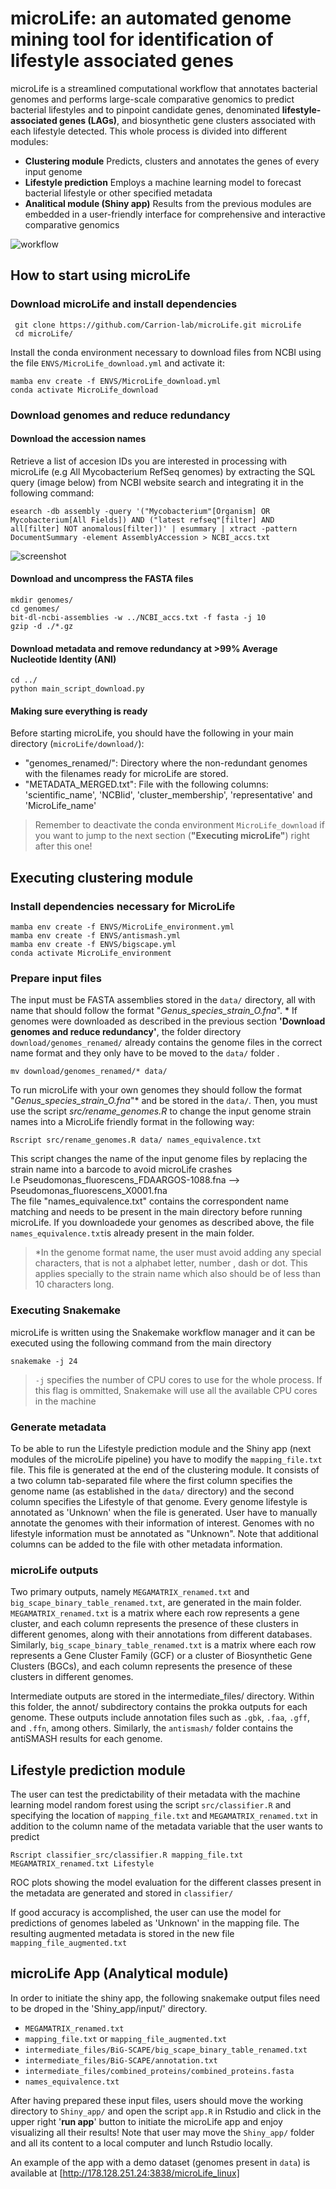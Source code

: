 # microLife: an automated genome mining tool for identification of lifestyle associated genes

microLife is a streamlined computational workflow that annotates bacterial genomes and performs large-scale comparative genomics to predict bacterial lifestyles and to pinpoint candidate genes, denominated  **lifestyle-associated genes (LAGs)**, and biosynthetic gene clusters associated with each lifestyle detected. This whole process is divided into different modules:

- **Clustering module**
	Predicts, clusters and annotates the genes of every input genome
- **Lifestyle prediction**
	Employs a machine learning model to forecast bacterial lifestyle or other specified metadata
- **Analitical module (Shiny app)**
	Results from the previous modules are embedded in a user-friendly interface for comprehensive and interactive comparative genomics


![workflow](https://user-images.githubusercontent.com/69348873/231155358-7fbebb3c-f6f6-406a-989b-9d273b83aa1e.png)

## How to start using microLife
### Download microLife and install dependencies

```
 git clone https://github.com/Carrion-lab/microLife.git microLife
 cd microLife/
```
Install the conda environment necessary to download files from NCBI using the file `ENVS/MicroLife_download.yml` and activate it:

```
mamba env create -f ENVS/MicroLife_download.yml
conda activate MicroLife_download
```

### Download genomes and reduce redundancy



#### Download the accession names 
Retrieve a list of accesion IDs you are interested in processing with microLife (e.g All Mycobacterium RefSeq genomes) by extracting the SQL query (image below) from NCBI website search and integrating it in the following command:

```
esearch -db assembly -query '("Mycobacterium"[Organism] OR Mycobacterium[All Fields]) AND ("latest refseq"[filter] AND all[filter] NOT anomalous[filter])' | esummary | xtract -pattern         DocumentSummary -element AssemblyAccession > NCBI_accs.txt
```

![screenshot](https://user-images.githubusercontent.com/69348873/231155408-8ccbc10e-ce6f-4e24-bf2a-81c6e8f10aad.png)


#### Download and uncompress the FASTA files

```
mkdir genomes/
cd genomes/
bit-dl-ncbi-assemblies -w ../NCBI_accs.txt -f fasta -j 10
gzip -d ./*.gz
```

#### Download metadata and remove redundancy at >99% Average Nucleotide Identity (ANI)

```
cd ../
python main_script_download.py
```

#### Making sure everything is ready
Before starting microLife, you should have the following in your main directory (`microLife/download/`):
-   "genomes_renamed/": Directory where the non-redundant genomes with the filenames ready for microLife are stored.
-   "METADATA_MERGED.txt": File with the following columns: 'scientific_name', 'NCBIid', 'cluster_membership', 'representative' and 'MicroLife_name'

> Remember to deactivate the conda environment `MicroLife_download` if you want to jump to the next section (**"Executing microLife"**) right after this one!

## Executing clustering module
### Install dependencies necessary for MicroLife

```
mamba env create -f ENVS/MicroLife_environment.yml
mamba env create -f ENVS/antismash.yml
mamba env create -f ENVS/bigscape.yml
conda activate MicroLife_environment
```

### Prepare input files
The input must be FASTA assemblies stored in the `data/` directory, all with name that should follow the format "*Genus_species_strain_O.fna*". *
If genomes were downloaded as described in the previous section **'Download genomes and reduce redundancy'**, the folder directory `download/genomes_renamed/` already contains the genome files in the correct name format and they only have to be moved to the `data/` folder .
```
mv download/genomes_renamed/* data/
```
 

To run microLife with your own genomes they should follow the format "*Genus_species_strain_O.fna*"* and be stored in the `data/`. Then, you  must use the script *src/rename_genomes.R* to change the input genome strain names into a MicroLife friendly format in the following way:
```
Rscript src/rename_genomes.R data/ names_equivalence.txt
```
This script changes the name of the input genome files by replacing the strain name into a barcode to avoid microLife crashes \
I.e Pseudomonas_fluorescens_FDAARGOS-1088.fna --> Pseudomonas_fluorescens_X0001.fna \
The file "names_equivalence.txt" contains the correspondent name matching and needs to be present in the main directory before running microLife. If you downloadede your genomes as described above, the file `names_equivalence.txt`is already present in the main folder.

> *In the genome format name, the user must avoid adding any special characters, that is not a alphabet letter, number , dash or dot. This applies specially to the strain name which also should be of less than 10 characters long.
### Executing Snakemake
microLife is written using the Snakemake workflow manager and it can be executed using the following command from the main directory

```
snakemake -j 24
```

> `-j` specifies the number of CPU cores to use for the whole process. If this flag is ommitted, Snakemake will use all the available CPU cores in the machine

### Generate metadata

To be able to run the Lifestyle prediction module and the Shiny app (next modules of the microLife pipeline) you have to modify the `mapping_file.txt` file. This file is generated at the end of the clustering module. It consists of a two column tab-separated file where the first column specifies the genome name (as established in the `data/` directory) and the second column specifies the Lifestyle of that genome. Every genome lifestyle is annotated as 'Unknown' when the file is generated. User have to manually annotate the genomes with their information of interest. Genomes with no lifestyle information must be annotated as "Unknown". Note that additional columns can be added to the file with other metadata information.

### microLife outputs
Two primary outputs, namely `MEGAMATRIX_renamed.txt` and `big_scape_binary_table_renamed.txt`, are generated in the main folder. `MEGAMATRIX_renamed.txt` is a matrix where each row represents a gene cluster, and each column represents the presence of these clusters in different genomes, along with their annotations from different databases. Similarly, `big_scape_binary_table_renamed.txt` is a matrix where each row represents a Gene Cluster Family (GCF) or a cluster of Biosynthetic Gene Clusters (BGCs), and each column represents the presence of these clusters in different genomes. 

Intermediate outputs are stored in the intermediate_files/ directory. Within this folder, the annot/ subdirectory contains the prokka outputs for each genome. These outputs include annotation files such as `.gbk`, `.faa`, `.gff`, and `.ffn`, among others. Similarly, the `antismash/` folder contains the antiSMASH results for each genome. 

## Lifestyle prediction module
The user can test the predictability of their metadata with the machine learning model random forest using the script `src/classifier.R` and specifying the location of `mapping_file.txt` and `MEGAMATRIX_renamed.txt` in addition to the column name of the metadata variable that the user wants to predict

```
Rscript classifier_src/classifier.R mapping_file.txt MEGAMATRIX_renamed.txt Lifestyle
```
ROC plots showing the model evaluation for the different classes present in the metadata are generated and stored in `classifier/`

If good accuracy is accomplished, the user can use the model for predictions of genomes labeled as 'Unknown' in the mapping file. The resulting augmented metadata is stored in the new file `mapping_file_augmented.txt`


## microLife App (Analytical module)

In order to initiate the shiny app, the following snakemake output files need to be droped in the 'Shiny_app/input/' directory.


-   `MEGAMATRIX_renamed.txt`
-   `mapping_file.txt` or `mapping_file_augmented.txt`
-   `intermediate_files/BiG-SCAPE/big_scape_binary_table_renamed.txt`
-   `intermediate_files/BiG-SCAPE/annotation.txt`
-   `intermediate_files/combined_proteins/combined_proteins.fasta`
-   `names_equivalence.txt`

After having prepared these input files, users should move the working directory to `Shiny_app/` and open the script `app.R` in Rstudio and click in the upper right '**run app**' button to initiate the microLife app and enjoy visualizing all their results!
Note that user may move the `Shiny_app/` folder and all its content to a local computer and lunch Rstudio locally.

An example of the app with a demo dataset (genomes present in `data`) is available at [http://178.128.251.24:3838/microLife_linux]
